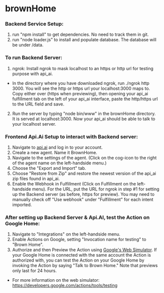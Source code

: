 # brownHome
### Backend Service Setup:
1. run "npm install" to get dependencies. No need to track them in git.
2. run "node loader.js" to install and populate database. The database will be under /data.

### To run Backend Server:
1. ngrok:  Install ngrok to mask localhost to an https or http url for testing purpose with api_ai.
  * In the directory where you have downloaded ngrok, run ./ngrok http 3000. You will see the http or https url your localhost:3000 maps to. Copy either over (https when previewing), then opening your api_ai fulfillment tab on the left of your api_ai interface, paste the http/https url to the URL field and save.
2. Run the server by typing "node bin/www" in the brownHome directory. It is served at localhost:3000.  Now your api_ai should be able to talk to your localhost server.

### Frontend Api.Ai Setup to interact with Backend server:
1. Navigate to [api.ai](https://api.ai/) and log in to your account.
2. Create a new agent.  Name it BrownHome.
3. Navigate to the settings of the agent. (Click on the cog-icon to the right of the agent name on the left-handside menu.)
4. Choose the "Export and Import" tab.  
5. Choose "Restore from Zip" and restore the newest version of the api_ai zip files found in api_ai.
6. Enable the Webhook in Fulfillment (Click on Fulfillment on the left-handside menu).  For the URL, put the URL for ngrok in step #1 for setting up the Backend server (as before, https for preview).  You may need to manually check off "Use webhook" under "Fulfillment" for each intent imported.

### After setting up Backend Server & Api.AI, test the Action on Google Home:
1. Navigate to "Integrations" on the left-handside menu. 
2. Enable Actions on Google, setting "Invocation name for testing" to "Brown Home".
3. Authorize and then Preview the Action using [Google's Web Simulator](https://developers.google.com/actions/tools/web-simulator).  If your Google Home is connected with the same account the Action is authorized with, you can test the Action on your Google Home by invoking the Action by saying "Talk to Brown Home."  Note that previews only last for 24 hours.
  * For more information on the web simulator: https://developers.google.com/actions/tools/testing  
